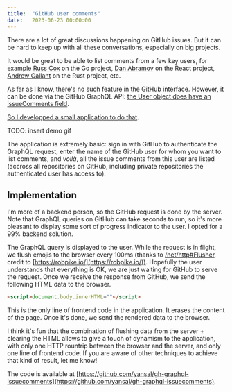 ```yaml
---
title:  "GitHub user comments"
date:   2023-06-23 00:00:00
---
```

There are a lot of great discussions happening on GitHub issues. But it can be hard to keep up with all these conversations, especially on big projects.

It would be great to be able to list comments from a few key users, for example [Russ Cox](https://github.com/rsc) on the Go project, [Dan Abramov](https://github.com/gaearon) on the React project, [Andrew Gallant](https://github.com/BurntSushi) on the Rust project, etc.

As far as I know, there's no such feature in the GitHub interface. However, it can be done via the GitHub GraphQL API: [the User object does have an issueComments field](https://docs.github.com/en/graphql/reference/objects#user).

[So I developped a small application to do that](https://gh.yansal.com).

TODO: insert demo gif

The application is extremely basic: sign in with GitHub to authenticate the GraphQL request, enter the name of the GitHub user for whom you want to list comments, and _voilà_, all the issue comments from this user are listed (accross all repositories on GitHub, including private repositories the authenticated user has access to).

## Implementation 
I'm more of a backend person, so the GitHub request is done by the server. Note that GraphQL queries on GitHub can take seconds to run, so it's more pleasant to display some sort of progress indicator to the user. I opted for a 99% backend solution.

The GraphQL query is displayed to the user. While the request is in flight, we flush emojis to the browser every 100ms (thanks to [/net/http#Flusher](https://pkg.go.dev/net/http#Flusher), credit to [https://robpike.io/](https://robpike.io/)). Hopefully the user understands that everything is OK, we are just waiting for GitHub to serve the request. Once we receive the response from GitHub, we send the following HTML data to the browser.

```html
<script>document.body.innerHTML=""</script>
```

This is the only line of frontend code in the application. It erases the content of the page. Once it's done, we send the rendered data to the browser.

I think it's fun that the combination of flushing data from the server + clearing the HTML allows to give a touch of dynamism to the application, with only one HTTP rountrip between the browser and the server, and only one line of frontend code. If you are aware of other techniques to achieve that kind of result, let me know!

The code is available at [https://github.com/yansal/gh-graphql-issuecomments](https://github.com/yansal/gh-graphql-issuecomments).